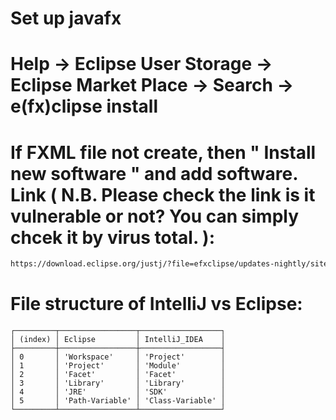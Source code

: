 # Set up javafx
# Help -> Eclipse User Storage -> Eclipse Market Place -> Search -> e(fx)clipse install 

# If FXML file not create, then " Install new software " and add software. Link ( N.B. Please check the link is it vulnerable or not? You can simply chcek it by virus total. ):
```txt
https://download.eclipse.org/justj/?file=efxclipse/updates-nightly/site
```


# File structure of IntelliJ vs Eclipse:

```
┌─────────┬─────────────────┬──────────────────┐
│ (index) │ Eclipse         │ IntelliJ_IDEA    │
├─────────┼─────────────────┼──────────────────┤
│ 0       │ 'Workspace'     │ 'Project'        │
│ 1       │ 'Project'       │ 'Module'         │
│ 2       │ 'Facet'         │ 'Facet'          │
│ 3       │ 'Library'       │ 'Library'        │
│ 4       │ 'JRE'           │ 'SDK'            │
│ 5       │ 'Path-Variable' │ 'Class-Variable' │
└─────────┴─────────────────┴──────────────────┘
```
